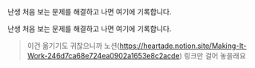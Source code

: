 <p id="_docsify_share_text">
난생 처음 보는 문제를 해결하고 나면 여기에 기록합니다.
</p>

난생 처음 보는 문제를 해결하고 나면 여기에 기록합니다.

> 이건 옮기기도 귀찮으니까 노션(https://heartade.notion.site/Making-It-Work-246d7ca68e724ea0902a1653e8c2acde) 링크만 걸어 놓을래요